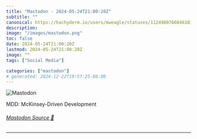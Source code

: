 ```yaml
---
title: "Mastodon - 2024-05-24T21:00:20Z"
subtitle: ""
canonical: https://hachyderm.io/users/mweagle/statuses/112498076604610136
description:
image: "/images/mastodon.png"
toc: false
date: 2024-05-24T21:00:20Z
lastmod: 2024-05-24T21:00:20Z
image: ""
tags: ["Social Media"]

categories: ["mastodon"]
# generated: 2024-12-22T19:57:25-08:00
---
```

![Mastodon](/images/mastodon.png)

<p>MDD: McKinsey-Driven Development</p>


###### [Mastodon Source 🐘](https://hachyderm.io/@mweagle/112498076604610136)

___
